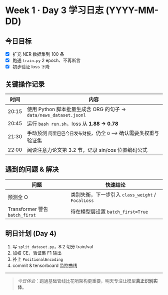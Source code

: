 # Week 1 · Day 3 学习日志  (YYYY-MM-DD)

## 今日目标
- [x] 扩充 NER 数据集到 100 条
- [x] 跑通 `train.py` 2 epoch、不再断言
- [x] 初步验证 loss 下降

## 关键操作记录
| 时间 | 内容 |
|------|------|
| 20:15 | 使用 Python 脚本批量生成含 ORG 的句子 → `data/news_dataset.jsonl` |
| 20:45 | 运行 `bash run.sh`，loss 从 **1.88 → 0.78** |
| 21:30 | 手动预测 `阿里巴巴今日发布财报`，仍全 `O` ——> 确认需要类权重与验证集 |
| 22:00 | 阅读注意力论文第 3.2 节，记录 sin/cos 位置编码公式 |

## 遇到的问题 & 解决
| 问题 | 快速结论 |
|------|---------|
| 预测全 O | 类别失衡，下一步引入 `class_weight` / `FocalLoss` |
| Transformer 警告 `batch_first` | 待在模型层设置 `batch_first=True` |

## 明日计划 (Day 4)
1. 写 `split_dataset.py`，8:2 切分 train/val  
2. 加权 CE，验证集 F1 输出  
3. 补上 `PositionalEncoding`  
4. commit & tensorboard 监控曲线

---

> _今日体会_：跑通基础管线比花哨架构更重要，明天专注让模型**真正识别实体**。
